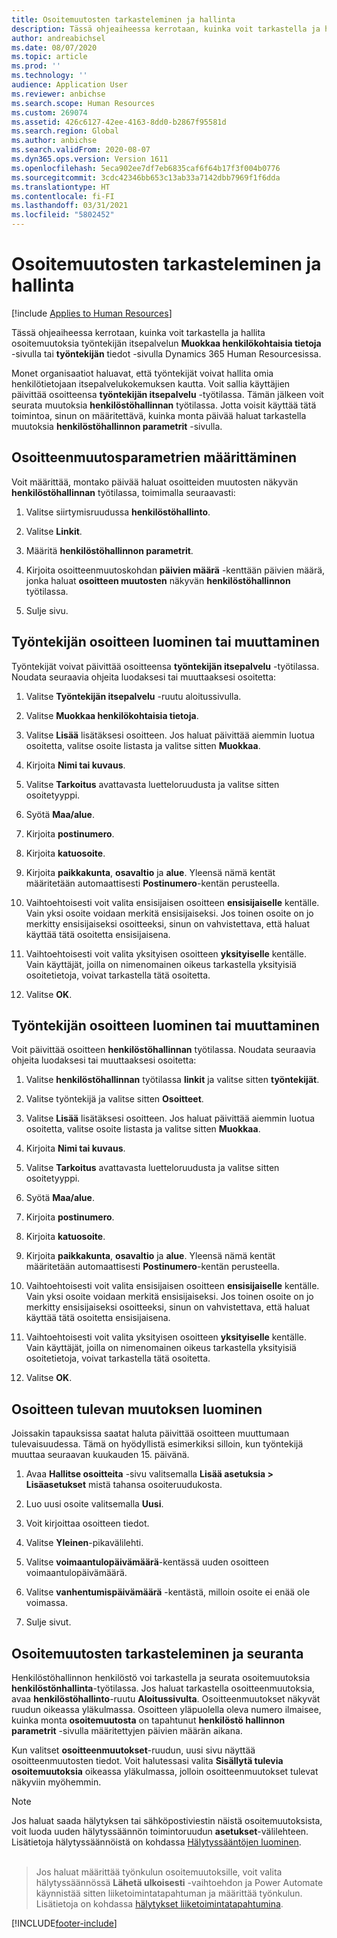```yaml
---
title: Osoitemuutosten tarkasteleminen ja hallinta
description: Tässä ohjeaiheessa kerrotaan, kuinka voit tarkastella ja hallita Dynamics 365 Human Resources -järjestelmän osoitemuutoksia.
author: andreabichsel
ms.date: 08/07/2020
ms.topic: article
ms.prod: ''
ms.technology: ''
audience: Application User
ms.reviewer: anbichse
ms.search.scope: Human Resources
ms.custom: 269074
ms.assetid: 426c6127-42ee-4163-8dd0-b2867f95581d
ms.search.region: Global
ms.author: anbichse
ms.search.validFrom: 2020-08-07
ms.dyn365.ops.version: Version 1611
ms.openlocfilehash: 5eca902ee7df7eb6835caf6f64b17f3f004b0776
ms.sourcegitcommit: 3cdc42346bb653c13ab33a7142dbb7969f1f6dda
ms.translationtype: HT
ms.contentlocale: fi-FI
ms.lasthandoff: 03/31/2021
ms.locfileid: "5802452"
---
```

# <a name="view-and-manage-address-changes"></a>Osoitemuutosten tarkasteleminen ja hallinta

[!include [Applies to Human Resources](../includes/applies-to-hr.md)]

Tässä ohjeaiheessa kerrotaan, kuinka voit tarkastella ja hallita osoitemuutoksia työntekijän itsepalvelun **Muokkaa henkilökohtaisia tietoja** -sivulla tai **työntekijän** tiedot -sivulla Dynamics 365 Human Resourcesissa.

Monet organisaatiot haluavat, että työntekijät voivat hallita omia henkilötietojaan itsepalvelukokemuksen kautta. Voit sallia käyttäjien päivittää osoitteensa **työntekijän itsepalvelu** -työtilassa. Tämän jälkeen voit seurata muutoksia **henkilöstöhallinnan** työtilassa. Jotta voisit käyttää tätä toimintoa, sinun on määritettävä, kuinka monta päivää haluat tarkastella muutoksia **henkilöstöhallinnon parametrit** -sivulla.

## <a name="configure-address-change-parameters"></a>Osoitteenmuutosparametrien määrittäminen

Voit määrittää, montako päivää haluat osoitteiden muutosten näkyvän **henkilöstöhallinnan** työtilassa, toimimalla seuraavasti:

1. Valitse siirtymisruudussa **henkilöstöhallinto**.

2. Valitse **Linkit**.

3. Määritä **henkilöstöhallinnon parametrit**.

4. Kirjoita osoitteenmuutoskohdan **päivien määrä** -kenttään päivien määrä, jonka haluat **osoitteen muutosten** näkyvän **henkilöstöhallinnon** työtilassa.

5. Sulje sivu.

## <a name="create-or-change-an-employee-address"></a>Työntekijän osoitteen luominen tai muuttaminen

Työntekijät voivat päivittää osoitteensa **työntekijän itsepalvelu** -työtilassa. Noudata seuraavia ohjeita luodaksesi tai muuttaaksesi osoitetta:

1. Valitse **Työntekijän itsepalvelu** -ruutu aloitussivulla.

2. Valitse **Muokkaa henkilökohtaisia tietoja**.

3. Valitse **Lisää** lisätäksesi osoitteen. Jos haluat päivittää aiemmin luotua osoitetta, valitse osoite listasta ja valitse sitten **Muokkaa**.

4. Kirjoita **Nimi tai kuvaus**.

5. Valitse **Tarkoitus** avattavasta luetteloruudusta ja valitse sitten osoitetyyppi.

6. Syötä **Maa/alue**.

7. Kirjoita **postinumero**.

8. Kirjoita **katuosoite**.

9. Kirjoita **paikkakunta**, **osavaltio** ja **alue**. Yleensä nämä kentät määritetään automaattisesti **Postinumero**-kentän perusteella.

10. Vaihtoehtoisesti voit valita ensisijaisen osoitteen **ensisijaiselle** kentälle. Vain yksi osoite voidaan merkitä ensisijaiseksi. Jos toinen osoite on jo merkitty ensisijaiseksi osoitteeksi, sinun on vahvistettava, että haluat käyttää tätä osoitetta ensisijaisena.

11. Vaihtoehtoisesti voit valita yksityisen osoitteen **yksityiselle** kentälle. Vain käyttäjät, joilla on nimenomainen oikeus tarkastella yksityisiä osoitetietoja, voivat tarkastella tätä osoitetta.

12. Valitse **OK**.

## <a name="create-or-change-a-worker-address"></a>Työntekijän osoitteen luominen tai muuttaminen

Voit päivittää osoitteen **henkilöstöhallinnan** työtilassa. Noudata seuraavia ohjeita luodaksesi tai muuttaaksesi osoitetta:

1. Valitse **henkilöstöhallinnan** työtilassa **linkit** ja valitse sitten **työntekijät**.

3. Valitse työntekijä ja valitse sitten **Osoitteet**.

3. Valitse **Lisää** lisätäksesi osoitteen. Jos haluat päivittää aiemmin luotua osoitetta, valitse osoite listasta ja valitse sitten **Muokkaa**.

4. Kirjoita **Nimi tai kuvaus**.

5. Valitse **Tarkoitus** avattavasta luetteloruudusta ja valitse sitten osoitetyyppi.

6. Syötä **Maa/alue**.

7. Kirjoita **postinumero**.

8. Kirjoita **katuosoite**.

9. Kirjoita **paikkakunta**, **osavaltio** ja **alue**. Yleensä nämä kentät määritetään automaattisesti **Postinumero**-kentän perusteella.

10. Vaihtoehtoisesti voit valita ensisijaisen osoitteen **ensisijaiselle** kentälle. Vain yksi osoite voidaan merkitä ensisijaiseksi. Jos toinen osoite on jo merkitty ensisijaiseksi osoitteeksi, sinun on vahvistettava, että haluat käyttää tätä osoitetta ensisijaisena.

11. Vaihtoehtoisesti voit valita yksityisen osoitteen **yksityiselle** kentälle. Vain käyttäjät, joilla on nimenomainen oikeus tarkastella yksityisiä osoitetietoja, voivat tarkastella tätä osoitetta.

12. Valitse **OK**.
 
## <a name="create-a-future-change-for-an-address"></a>Osoitteen tulevan muutoksen luominen

Joissakin tapauksissa saatat haluta päivittää osoitteen muuttumaan tulevaisuudessa. Tämä on hyödyllistä esimerkiksi silloin, kun työntekijä muuttaa seuraavan kuukauden 15. päivänä.

1. Avaa **Hallitse osoitteita** -sivu valitsemalla **Lisää asetuksia > Lisäasetukset** mistä tahansa osoiteruudukosta.

2. Luo uusi osoite valitsemalla **Uusi**.

3. Voit kirjoittaa osoitteen tiedot.

4. Valitse **Yleinen**-pikavälilehti.

5. Valitse **voimaantulopäivämäärä**-kentässä uuden osoitteen voimaantulopäivämäärä.

6. Valitse **vanhentumispäivämäärä** -kentästä, milloin osoite ei enää ole voimassa.

7. Sulje sivut.

## <a name="view-and-monitor-address-changes"></a>Osoitemuutosten tarkasteleminen ja seuranta

Henkilöstöhallinnon henkilöstö voi tarkastella ja seurata osoitemuutoksia **henkilöstönhallinta**-työtilassa. Jos haluat tarkastella osoitteenmuutoksia, avaa **henkilöstöhallinto**-ruutu **Aloitussivulta**. Osoitteenmuutokset näkyvät ruudun oikeassa yläkulmassa. Osoitteen yläpuolella oleva numero ilmaisee, kuinka monta **osoitemuutosta** on tapahtunut **henkilöstö hallinnon parametrit** -sivulla määritettyjen päivien määrän aikana. 

Kun valitset **osoitteenmuutokset**-ruudun, uusi sivu näyttää osoitteenmuutosten tiedot. Voit halutessasi valita **Sisällytä tulevia osoitemuutoksia** oikeassa yläkulmassa, jolloin osoitteenmuutokset tulevat näkyviin myöhemmin.

> [!NOTE]
> Jos haluat saada hälytyksen tai sähköpostiviestin näistä osoitemuutoksista, voit luoda uuden hälytyssäännön toimintoruudun **asetukset**-välilehteen. Lisätietoja hälytyssäännöistä on kohdassa [Hälytyssääntöjen luominen](https://docs.microsoft.com/dynamics365/fin-ops-core/fin-ops/get-started/create-alerts).<br><br>

> Jos haluat määrittää työnkulun osoitemuutoksille, voit valita hälytyssäännössä **Lähetä ulkoisesti** -vaihtoehdon ja Power Automate käynnistää sitten liiketoimintatapahtuman ja määrittää työnkulun. Lisätietoja on kohdassa [hälytykset liiketoimintatapahtumina](https://docs.microsoft.com/dynamics365/fin-ops-core/fin-ops/get-started/create-alerts#alerts-as-business-events).


[!INCLUDE[footer-include](../includes/footer-banner.md)]